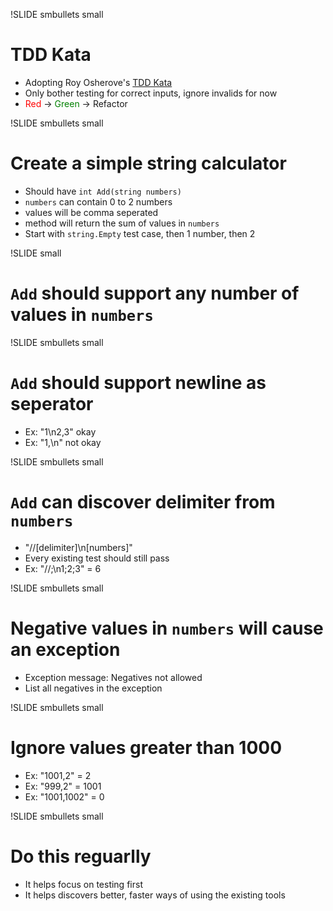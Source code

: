 !SLIDE smbullets small
# TDD Kata #

* Adopting Roy Osherove's <a href='http://osherove.com/tdd-kata-1/'>TDD Kata</a>
* Only bother testing for correct inputs, ignore invalids for now
* <span style='color: red'>Red</span> &#8594;
<span style='color: green'>Green</span> &#8594; Refactor

!SLIDE smbullets small
# Create a simple string calculator #

* Should have `int Add(string numbers)`
* `numbers` can contain 0 to 2 numbers
* values will be comma seperated
* method will return the sum of values in `numbers`
* Start with `string.Empty` test case, then 1 number, then 2

!SLIDE small
# `Add` should support any number of values in `numbers`

!SLIDE smbullets small
# `Add` should support newline as seperator

* Ex: "1\n2,3" okay
* Ex: "1,\n" not okay

!SLIDE smbullets small
# `Add` can discover delimiter from `numbers`

* "//[delimiter]\n[numbers]"
* Every existing test should still pass
* Ex: "//;\n1;2;3" = 6

!SLIDE smbullets small
# Negative values in `numbers` will cause an exception

* Exception message: Negatives not allowed
* List all negatives in the exception

!SLIDE smbullets small
# Ignore values greater than 1000

* Ex: "1001,2" = 2
* Ex: "999,2" = 1001
* Ex: "1001,1002" = 0

!SLIDE smbullets small
# Do this reguarlly

* It helps focus on testing first
* It helps discovers better, faster ways of using the existing tools
